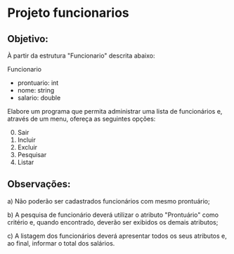 # Projeto funcionarios

## Objetivo:

À partir da estrutura "Funcionario" descrita abaixo:

Funcionario
  - prontuario: int
  - nome: string
  - salario: double

Elabore um programa que permita administrar uma lista de funcionários e, através de um menu, ofereça as seguintes opções:

   0. Sair
   1. Incluir
   2. Excluir
   3. Pesquisar
   4. Listar
   
## Observações:

a) Não poderão ser cadastrados funcionários com mesmo prontuário;

b) A pesquisa de funcionário deverá utilizar o atributo "Prontuário" como critério e, quando encontrado, deverão ser exibidos os demais atributos;

c) A listagem dos funcionários deverá apresentar todos os seus atributos e, ao final, informar o total dos salários.